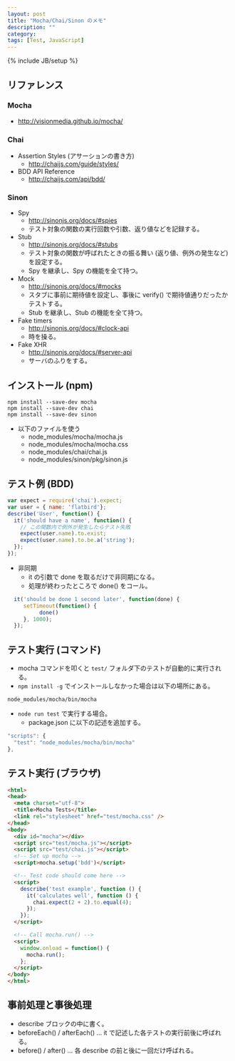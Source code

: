 ```yaml
---
layout: post
title: "Mocha/Chai/Sinon のメモ"
description: ""
category: 
tags: [Test, JavaScript]
---
```

{% include JB/setup %}


## リファレンス
### Mocha
- http://visionmedia.github.io/mocha/

### Chai
- Assertion Styles (アサーションの書き方)
	- http://chaijs.com/guide/styles/
- BDD API Reference
	- http://chaijs.com/api/bdd/

### Sinon
- Spy
	- http://sinonjs.org/docs/#spies
	- テスト対象の関数の実行回数や引数、返り値などを記録する。
- Stub
	- http://sinonjs.org/docs/#stubs
	- テスト対象の関数が呼ばれたときの振る舞い (返り値、例外の発生など) を設定する。
	- Spy を継承し、Spy の機能を全て持つ。
- Mock
	- http://sinonjs.org/docs/#mocks
	- スタブに事前に期待値を設定し、事後に verify() で期待値通りだったかテストする。
	- Stub を継承し、Stub の機能を全て持つ。
- Fake timers
	- http://sinonjs.org/docs/#clock-api
	- 時を操る。
- Fake XHR
	- http://sinonjs.org/docs/#server-api
	- サーバのふりをする。

## インストール (npm)

```
npm install --save-dev mocha
npm install --save-dev chai
npm install --save-dev sinon
```

- 以下のファイルを使う
	- node_modules/mocha/mocha.js
	- node_modules/mocha/mocha.css
	- node_modules/chai/chai.js
	- node_modules/sinon/pkg/sinon.js

## テスト例 (BDD)

``` javascript
var expect = require('chai').expect;
var user = { name: 'flatbird'};
describe('User', function() {
  it('should have a name', function() {
    // この関数内で例外が発生したらテスト失敗
    expect(user.name).to.exist;
    expect(user.name).to.be.a('string');
  });
});
```

- 非同期
	- it の引数で done を取るだけで非同期になる。
	- 処理が終わったところで done() をコール。

``` javascript
  it('should be done 1 second later', function(done) {
     setTimeout(function() {
          done()
     }, 1000);
  });
```

## テスト実行 (コマンド)

- mocha コマンドを叩くと `test/` フォルダ下のテストが自動的に実行される。
- `npm install -g` でインストールしなかった場合は以下の場所にある。

```
node_modules/mocha/bin/mocha
```

- `node run test` で実行する場合。
	- package.json に以下の記述を追加する。

``` javascript
"scripts": {
  "test": "node_modules/mocha/bin/mocha"
},
```

## テスト実行 (ブラウザ)

``` html
<html>
<head>
  <meta charset="utf-8">
  <title>Mocha Tests</title>
  <link rel="stylesheet" href="test/mocha.css" />
</head>
<body>
  <div id="mocha"></div>
  <script src="test/mocha.js"></script>
  <script src="test/chai.js"></script>
  <!-- Set up mocha -->
  <script>mocha.setup('bdd')</script>

  <!-- Test code should come here -->
  <script>
    describe('test example', function () {
      it('calculates well', function () {
        chai.expect(2 + 2).to.equal(4);
      });
    });
  </script>

  <!-- Call mocha.run() -->
  <script>
    window.onload = function() {
      mocha.run();
    };
  </script>
</body>
</html>

```

## 事前処理と事後処理
- describe ブロックの中に書く。
- beforeEach() / afterEach() … it で記述した各テストの実行前後に呼ばれる。
- before() / after() … 各 describe の前と後に一回だけ呼ばれる。

